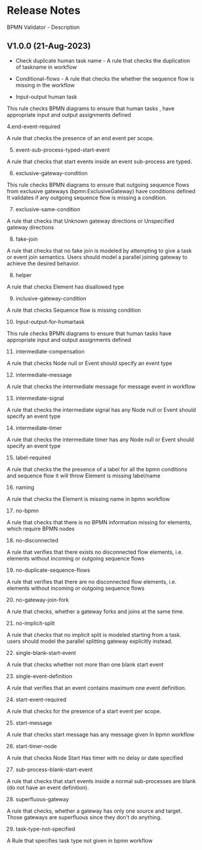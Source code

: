 
# Release Notes

BPMN Validator - 
Description




## V1.0.0 (21-Aug-2023)

 - Check duplicate human task name - A rule that checks the duplication of taskname in workflow 

 - Conditional-flows - A rule that checks the whether the sequence flow is missing in the workflow 

 - Input-output human task 

This rule checks BPMN diagrams to ensure that human tasks , have appropriate input and output assignments defined 

4.end-event-required 

A rule that checks the presence of an end event per scope. 

5. event-sub-process-typed-start-event 

A rule that checks that start events inside an event sub-process are typed. 

6. exclusive-gateway-condition 

 This rule checks BPMN diagrams to ensure that outgoing sequence flows from exclusive gateways (bpmn:ExclusiveGateway) have conditions defined It validates if any outgoing sequence flow is missing a condition. 

7. exclusive-same-condition 

A rule that checks that Unknown gateway directions or Unspecified gateway directions 

8. fake-join 

A rule that checks that no fake join is modeled by attempting to give a task or event join semantics. Users should model a parallel joining gateway to achieve the desired behavior. 

8. helper 

A rule that checks Element has disallowed type 

9. inclusive-gateway-condition 

A rule that checks Sequence flow is missing condition 

10. Input-output-for-humartask 

This rule checks BPMN diagrams to ensure that human tasks   have appropriate input and output assignments defined 

 

11. intermediate-compensation 

A rule that checks Node null or Event should specify an event type 

12. intermediate-message 

A rule that checks the intermediate message for message event in workflow 

13. intermediate-signal  

A rule that checks the intermediate signal has any Node null or  Event should specify an event type 

14. intermediate-timer 

A rule that checks the intermediate timer has any Node null or  Event should specify an event type 

15. label-required 

A rule that checks the the presence of a label  for all the bpmn conditions and sequence flow  it will throw Element is missing label/name 

16. naming 

A rule that checks the Element is missing name in bpmn workflow 

17. no-bpmn 

A rule that checks that there is no BPMN information missing for elements, which require BPMN nodes 

18. no-disconnected 

A rule that verifies that there exists no disconnected  flow elements, i.e. elements without incoming or outgoing sequence flows 

19. no-duplicate-sequence-flows  

A rule that verifies that there are no disconnected flow elements, i.e. elements without incoming or outgoing sequence flows 

20. no-gateway-join-fork 

A rule that checks, whether a gateway forks and joins at the same time. 

21. no-implicit-split 

A rule that checks that no implicit split is modeled starting from a task. users should model the parallel splitting gateway explicitly instead. 

22. single-blank-start-event 

A rule that checks whether not more than one blank start event 

23. single-event-definition 

A rule that verifies that an event contains maximum one event definition. 

24. start-event-required 

A rule that checks for the presence of a start event per scope. 

25. start-message 

A rule that checks start message has any message given In bpmn workflow 

26. start-timer-node 

A rule that checks Node Start  Has timer with no delay or date specified 

27. sub-process-blank-start-event 

A rule that checks that start events inside a normal sub-processes are blank (do not have an event definition). 

28. superfluous-gateway 

A rule that checks, whether a gateway has only one source and target. Those gateways are superfluous since they don't do anything. 

29. task-type-not-specified 

A Rule that specifies task type not given in bpmn workflow 

